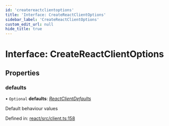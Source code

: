 ```yaml
---
id: 'createreactclientoptions'
title: 'Interface: CreateReactClientOptions'
sidebar_label: 'CreateReactClientOptions'
custom_edit_url: null
hide_title: true
---
```


# Interface: CreateReactClientOptions

## Properties

### defaults

• `Optional` **defaults**: [_ReactClientDefaults_](reactclientdefaults.md)

Default behaviour values

Defined in: [react/src/client.ts:158](https://github.com/gqless/gqless/blob/master/packages/react/src/client.ts#L158)
